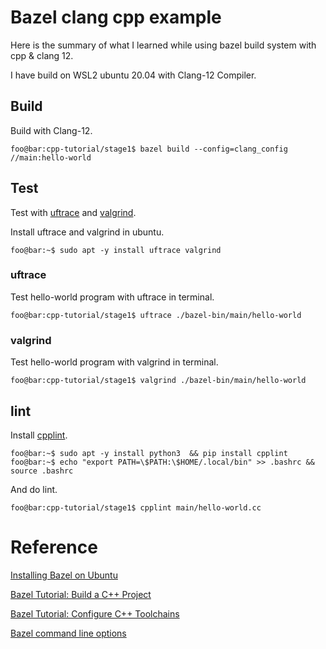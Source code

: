 # Bazel clang cpp example

Here is the summary of what I learned while using bazel build system with cpp & clang 12.

I have build on WSL2 ubuntu 20.04 with Clang-12 Compiler.

## Build

Build with Clang-12.

```console
foo@bar:cpp-tutorial/stage1$ bazel build --config=clang_config  //main:hello-world
```

## Test

Test with [uftrace](https://docs.bazel.build/versions/main/install-ubuntu.html) and [valgrind](https://sourceware.org/git/valgrind.git).

Install uftrace and valgrind in ubuntu.

```console
foo@bar:~$ sudo apt -y install uftrace valgrind
```

### uftrace

Test hello-world program with uftrace in terminal.

```console
foo@bar:cpp-tutorial/stage1$ uftrace ./bazel-bin/main/hello-world
```
### valgrind

Test hello-world program with valgrind in terminal.

```console
foo@bar:cpp-tutorial/stage1$ valgrind ./bazel-bin/main/hello-world
```

## lint

Install [cpplint](https://github.com/cpplint/cpplint).

```console
foo@bar:~$ sudo apt -y install python3  && pip install cpplint
foo@bar:~$ echo "export PATH=\$PATH:\$HOME/.local/bin" >> .bashrc && source .bashrc
```

And do lint.

```console
foo@bar:cpp-tutorial/stage1$ cpplint main/hello-world.cc
```

# Reference

[Installing Bazel on Ubuntu](https://docs.bazel.build/versions/main/install-ubuntu.html)

[Bazel Tutorial: Build a C++ Project](https://docs.bazel.build/versions/main/tutorial/cpp.html)

[Bazel Tutorial: Configure C++ Toolchains](https://docs.bazel.build/versions/main/user-manual.html)

[Bazel command line options](https://docs.bazel.build/versions/main/user-manual.html)

